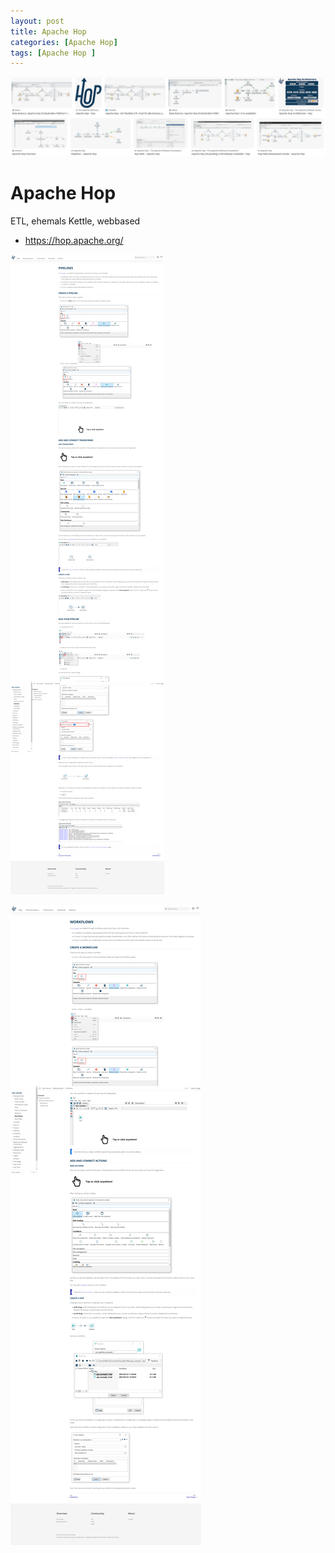 ```yaml
---
layout: post
title: Apache Hop
categories: [Apache Hop]
tags: [Apache Hop ]
---
```


![](../pics/20230713091841_apache_hop.png)

# Apache Hop

ETL, ehemals Kettle, webbased

- <https://hop.apache.org/>

![pipeline](../pics/2022-02-18-09-24-03.png)

![workfow](../pics/2022-02-18-09-25-31.png)

